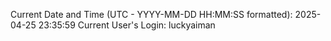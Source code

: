 Current Date and Time (UTC - YYYY-MM-DD HH:MM:SS formatted): 2025-04-25 23:35:59
Current User's Login: luckyaiman
